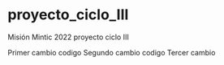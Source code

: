 # proyecto_ciclo_III
Misión Mintic 2022 proyecto ciclo III

Primer cambio codigo
Segundo cambio codigo
Tercer cambio